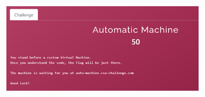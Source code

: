 
<img src="https://github.com/g3rzi/ChallengesWriteUps/blob/master/CheckPoint%20CSA%202020/Reversing/Automatic%20Machine/challenge.PNG" width="700">
